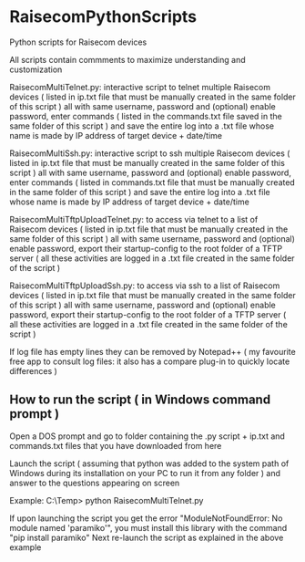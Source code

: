 # RaisecomPythonScripts
Python scripts for Raisecom devices

All scripts contain commments to maximize understanding and customization

RaisecomMultiTelnet.py: interactive script to telnet multiple Raisecom devices ( listed in ip.txt file that must be manually created in the same folder of this script ) all with same username, password and (optional) enable password, enter commands ( listed in the commands.txt file saved in the same folder of this script ) and save the entire log into a .txt file whose name is made by IP address of target device + date/time

RaisecomMultiSsh.py: interactive script to ssh multiple Raisecom devices ( listed in ip.txt file that must be manually created in the same folder of this script ) all with same username, password and (optional) enable password, enter commands ( listed in commands.txt file that must be manually created in the same folder of this script ) and save the entire log into a .txt file whose name is made by IP address of target device + date/time

RaisecomMultiTftpUploadTelnet.py: to access via telnet to a list of Raisecom devices ( listed in ip.txt file that must be manually created in the same folder of this script ) all with same username, password and (optional) enable password, export their startup-config to the root folder of a TFTP server ( all these activities are logged in a .txt file created in the same folder of the script )

RaisecomMultiTftpUploadSsh.py: to access via ssh to a list of Raisecom devices ( listed in ip.txt file that must be manually created in the same folder of this script ) all with same username, password and (optional) enable password, export their startup-config to the root folder of a TFTP server ( all these activities are logged in a .txt file created in the same folder of the script )

If log file has empty lines they can be removed by Notepad++ ( my favourite free app to consult log files: it also has a compare plug-in to quickly locate differences )

## How to run the script ( in Windows command prompt )

Open a DOS prompt and go to folder containing the .py script + ip.txt and commands.txt files that you have downloaded from here

Launch the script ( assuming that python was added to the system path of Windows during its installation on your PC to run it from any folder ) and answer to the questions appearing on screen

Example: C:\Temp> python RaisecomMultiTelnet.py

If upon launching the script you get the error "ModuleNotFoundError: No module named 'paramiko'", you must install this library with the command "pip install paramiko"
Next re-launch the script as explained in the above example

